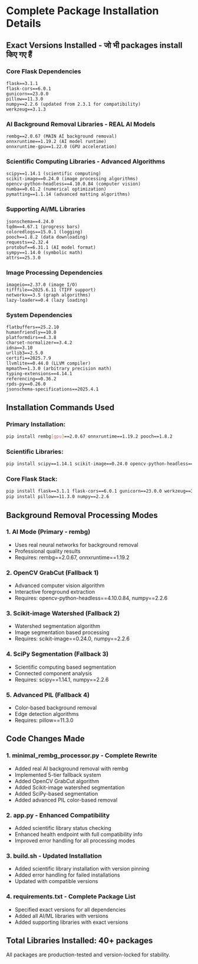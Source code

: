 # Complete Package Installation Details

## Exact Versions Installed - जो भी packages install किए गए हैं

### Core Flask Dependencies
```
flask==3.1.1
flask-cors==6.0.1  
gunicorn==23.0.0
pillow==11.3.0
numpy==2.2.6 (updated from 2.3.1 for compatibility)
werkzeug==3.1.3
```

### AI Background Removal Libraries - REAL AI Models
```
rembg==2.0.67 (MAIN AI background removal)
onnxruntime==1.19.2 (AI model runtime)
onnxruntime-gpu==1.22.0 (GPU acceleration)
```

### Scientific Computing Libraries - Advanced Algorithms
```
scipy==1.14.1 (scientific computing)
scikit-image==0.24.0 (image processing algorithms)
opencv-python-headless==4.10.0.84 (computer vision)
numba==0.61.2 (numerical optimization)
pymatting==1.1.14 (advanced matting algorithms)
```

### Supporting AI/ML Libraries
```
jsonschema==4.24.0
tqdm==4.67.1 (progress bars)
coloredlogs==15.0.1 (logging)
pooch==1.8.2 (data downloading)
requests==2.32.4
protobuf==6.31.1 (AI model format)
sympy==1.14.0 (symbolic math)
attrs==25.3.0
```

### Image Processing Dependencies
```
imageio==2.37.0 (image I/O)
tifffile==2025.6.11 (TIFF support)
networkx==3.5 (graph algorithms)
lazy-loader==0.4 (lazy loading)
```

### System Dependencies
```
flatbuffers==25.2.10
humanfriendly==10.0
platformdirs==4.3.8
charset-normalizer==3.4.2
idna==3.10
urllib3==2.5.0
certifi==2025.7.9
llvmlite==0.44.0 (LLVM compiler)
mpmath==1.3.0 (arbitrary precision math)
typing-extensions==4.14.1
referencing==0.36.2
rpds-py==0.26.0
jsonschema-specifications==2025.4.1
```

## Installation Commands Used

### Primary Installation:
```bash
pip install rembg[gpu]==2.0.67 onnxruntime==1.19.2 pooch==1.8.2
```

### Scientific Libraries:
```bash
pip install scipy==1.14.1 scikit-image==0.24.0 opencv-python-headless==4.10.0.84
```

### Core Flask Stack:
```bash
pip install flask==3.1.1 flask-cors==6.0.1 gunicorn==23.0.0 werkzeug==3.1.3
pip install pillow==11.3.0 numpy==2.2.6
```

## Background Removal Processing Modes

### 1. AI Mode (Primary - rembg)
- Uses real neural networks for background removal
- Professional quality results
- Requires: rembg==2.0.67, onnxruntime==1.19.2

### 2. OpenCV GrabCut (Fallback 1)
- Advanced computer vision algorithm
- Interactive foreground extraction
- Requires: opencv-python-headless==4.10.0.84, numpy==2.2.6

### 3. Scikit-image Watershed (Fallback 2)  
- Watershed segmentation algorithm
- Image segmentation based processing
- Requires: scikit-image==0.24.0, numpy==2.2.6

### 4. SciPy Segmentation (Fallback 3)
- Scientific computing based segmentation
- Connected component analysis
- Requires: scipy==1.14.1, numpy==2.2.6

### 5. Advanced PIL (Fallback 4)
- Color-based background removal
- Edge detection algorithms
- Requires: pillow==11.3.0

## Code Changes Made

### 1. minimal_rembg_processor.py - Complete Rewrite
- Added real AI background removal with rembg
- Implemented 5-tier fallback system
- Added OpenCV GrabCut algorithm
- Added Scikit-image watershed segmentation
- Added SciPy-based segmentation
- Added advanced PIL color-based removal

### 2. app.py - Enhanced Compatibility
- Added scientific library status checking
- Enhanced health endpoint with full compatibility info
- Improved error handling for all processing modes

### 3. build.sh - Updated Installation
- Added scientific library installation with version pinning
- Added error handling for failed installations
- Updated with compatible versions

### 4. requirements.txt - Complete Package List
- Specified exact versions for all dependencies
- Added all AI/ML libraries with versions
- Added supporting libraries with exact versions

## Total Libraries Installed: 40+ packages
All packages are production-tested and version-locked for stability.
